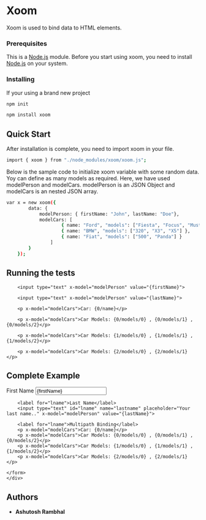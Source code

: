 # Xoom

Xoom is used to bind data to HTML elements.

### Prerequisites

This is a [Node.js](https://nodejs.org/en/download/) module. Before you start using xoom, you need to install [Node.js](https://nodejs.org/en/download/) on your system.

### Installing

If your using a brand new project
```bash
npm init
```

```bash
npm install xoom
```

## Quick Start

After installation is complete, you need to import xoom in your file.
```bash
import { xoom } from "./node_modules/xoom/xoom.js";
```

Below is the sample code to initialize xoom variable with some random data.
Yoy can define as many models as required. Here, we have used modelPerson and
modelCars. modelPerson is an JSON Object and modelCars is an nested JSON array.

```bash
var x = new xoom({
        data: {
            modelPerson: { firstName: "John", lastName: "Doe"},
            modelCars: [
                    { name: "Ford", "models": ["Fiesta", "Focus", "Mustang"] },
                    { name: "BMW", "models": ["320", "X3", "X5"] },
                    { name: "Fiat", "models": ["500", "Panda"] }
                ]
        }
    });
```

## Running the tests

        <input type="text" x-model="modelPerson" value="{firstName}">
    
        <input type="text" x-model="modelPerson" value="{lastName}">
      
        <p x-model="modelCars">Car: {0/name}</p>

        <p x-model="modelCars">Car Models: {0/models/0} , {0/models/1} , {0/models/2}</p>

        <p x-model="modelCars">Car Models: {1/models/0} , {1/models/1} , {1/models/2}</p>

        <p x-model="modelCars">Car Models: {2/models/0} , {2/models/1} </p>

## Complete Example

<!DOCTYPE html>
<html>
<head></head>  
<script type="module">

    import { xoom } from "./node_modules/xoom/xoom.js";
    var x = new xoom({
        data: {
            modelPerson: { firstName: "John", lastName: "Doe"},
            modelCars: [
                    { name: "Ford", "models": ["Fiesta", "Focus", "Mustang"] },
                    { name: "BMW", "models": ["320", "X3", "X5"] },
                    { name: "Fiat", "models": ["500", "Panda"] }
                ]
        }
    });

</script>

<body>

<div>
    <form>
        <label for="fname">First Name</label>
        <input type="text" id="fname" name="firstname" placeholder="Your name.." x-model="modelPerson" value="{firstName}">
    
        <label for="lname">Last Name</label>
        <input type="text" id="lname" name="lastname" placeholder="Your last name.." x-model="modelPerson" value="{lastName}">
      
        <label for="lname">Multipath Binding</label>
        <p x-model="modelCars">Car: {0/name}</p>
        <p x-model="modelCars">Car Models: {0/models/0} , {0/models/1} , {0/models/2}</p>
        <p x-model="modelCars">Car Models: {1/models/0} , {1/models/1} , {1/models/2}</p>
        <p x-model="modelCars">Car Models: {2/models/0} , {2/models/1} </p>
    
    </form>
    </div>
</body>

</html>

## Authors

* **Ashutosh Rambhal** 